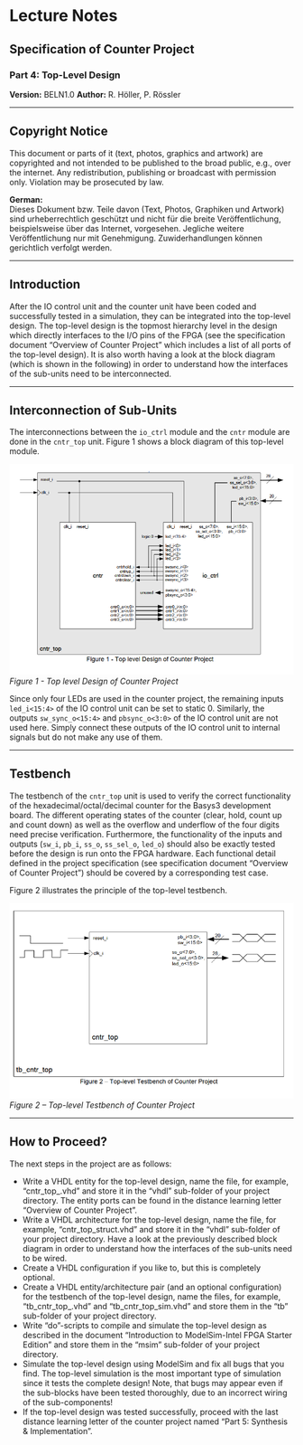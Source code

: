 # Lecture Notes

## Specification of Counter Project

### Part 4: Top-Level Design

**Version:** BELN1.0
**Author:** R. Höller, P. Rössler

---

## Copyright Notice

This document or parts of it (text, photos, graphics and artwork) are copyrighted and not intended to be published to the broad public, e.g., over the internet. Any redistribution, publishing or broadcast with permission only. Violation may be prosecuted by law.

**German:**  
Dieses Dokument bzw. Teile davon (Text, Photos, Graphiken und Artwork) sind urheberrechtlich geschützt und nicht für die breite Veröffentlichung, beispielsweise über das Internet, vorgesehen. Jegliche weitere Veröffentlichung nur mit Genehmigung. Zuwiderhandlungen können gerichtlich verfolgt werden.

---

## Introduction

After the IO control unit and the counter unit have been coded and successfully tested in a simulation, they can be integrated into the top-level design. The top-level design is the topmost hierarchy level in the design which directly interfaces to the I/O pins of the FPGA (see the specification document “Overview of Counter Project” which includes a list of all ports of the top-level design). It is also worth having a look at the block diagram (which is shown in the following) in order to understand how the interfaces of the sub-units need to be interconnected.

---

## Interconnection of Sub-Units

The interconnections between the `io_ctrl` module and the `cntr` module are done in the `cntr_top` unit. Figure 1 shows a block diagram of this top-level module.

![Figure 1 - Top level Design of Counter Project](imgs/Figure_1_Top_level_Design_of_Counter_Project.png)
*Figure 1 - Top level Design of Counter Project*

Since only four LEDs are used in the counter project, the remaining inputs `led_i<15:4>` of the IO control unit can be set to static 0. Similarly, the outputs `sw_sync_o<15:4>` and `pbsync_o<3:0>` of the IO control unit are not used here. Simply connect these outputs of the IO control unit to internal signals but do not make any use of them.

---

## Testbench

The testbench of the `cntr_top` unit is used to verify the correct functionality of the hexadecimal/octal/decimal counter for the Basys3 development board. The different operating states of the counter (clear, hold, count up and count down) as well as the overflow and underflow of the four digits need precise verification. Furthermore, the functionality of the inputs and outputs (`sw_i`, `pb_i`, `ss_o`, `ss_sel_o`, `led_o`) should also be exactly tested before the design is run onto the FPGA hardware. Each functional detail defined in the project specification (see specification document “Overview of Counter Project”) should be covered by a corresponding test case.

Figure 2 illustrates the principle of the top-level testbench.

![Figure 2 – Top-level Testbench of Counter Project](imgs/Figure_2_Top_level_Testbench_of_Counter_Project.png)
*Figure 2 – Top-level Testbench of Counter Project*

---

## How to Proceed?

The next steps in the project are as follows:

*   Write a VHDL entity for the top-level design, name the file, for example, “cntr_top_.vhd” and store it in the “vhdl” sub-folder of your project directory. The entity ports can be found in the distance learning letter “Overview of Counter Project”.
*   Write a VHDL architecture for the top-level design, name the file, for example, “cntr_top_struct.vhd” and store it in the “vhdl” sub-folder of your project directory. Have a look at the previously described block diagram in order to understand how the interfaces of the sub-units need to be wired.
*   Create a VHDL configuration if you like to, but this is completely optional.
*   Create a VHDL entity/architecture pair (and an optional configuration) for the testbench of the top-level design, name the files, for example, “tb_cntr_top_.vhd” and “tb_cntr_top_sim.vhd” and store them in the “tb” sub-folder of your project directory.
*   Write “do”-scripts to compile and simulate the top-level design as described in the document “Introduction to ModelSim-Intel FPGA Starter Edition” and store them in the “msim” sub-folder of your project directory.
*   Simulate the top-level design using ModelSim and fix all bugs that you find. The top-level simulation is the most important type of simulation since it tests the complete design! Note, that bugs may appear even if the sub-blocks have been tested thoroughly, due to an incorrect wiring of the sub-components!
*   If the top-level design was tested successfully, proceed with the last distance learning letter of the counter project named “Part 5: Synthesis & Implementation”.